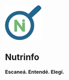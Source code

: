 <p align="left">
  <img src="https://raw.githubusercontent.com/benkraco/Nutrinfo/refs/heads/master/wwwroot/img/Logo/Isologo.png" alt="Nutrinfo logo" width="120" align="left" style="margin-right: 15px;" />
</p>

<br clear="left"/>

# Nutrinfo  
### Escaneá. Entendé. Elegí.
